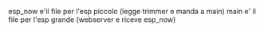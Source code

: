 esp_now e'il file per l'esp piccolo (legge trimmer e manda a main)
main e' il file per l'esp grande (webserver e riceve esp_now)
